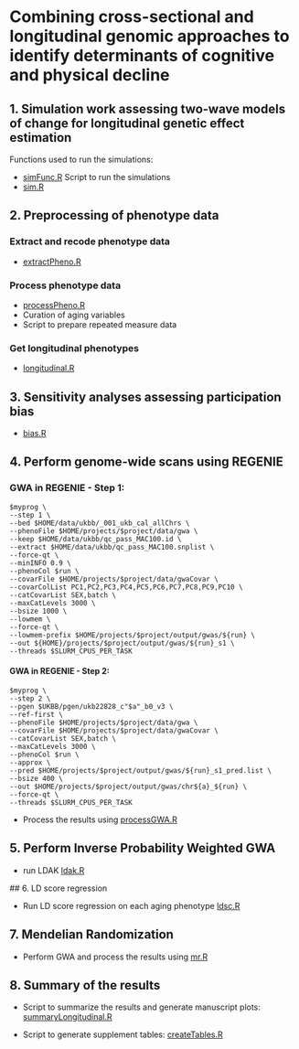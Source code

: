 # Combining cross-sectional and longitudinal genomic approaches to identify determinants of cognitive and physical decline

## 1. Simulation work assessing two-wave models of change for longitudinal genetic effect estimation

Functions used to run the simulations:
- [simFunc.R](https://github.com/TabeaSchoeler/TS2023_UKBBlongitudinal/blob/main/analysis/simFunc.R)
Script to run the simulations
- [sim.R](https://github.com/TabeaSchoeler/TS2023_UKBBlongitudinal/blob/main/analysis/sim.R)


## 2. Preprocessing of phenotype data

### Extract and recode phenotype data

- [extractPheno.R](https://github.com/TabeaSchoeler/TS2023_UKBBlongitudinal/blob/main/analysis/extractPheno.R)

### Process phenotype data

- [processPheno.R](https://github.com/TabeaSchoeler/TS2023_UKBBlongitudinal/blob/main/analysis/processPheno.R)
- Curation of aging variables
- Script to prepare repeated measure data


### Get longitudinal phenotypes

- [longitudinal.R](https://github.com/TabeaSchoeler/TS2023_UKBBlongitudinal/blob/main/analysis/longitudinal.R)

## 3. Sensitivity analyses assessing participation bias

- [bias.R](https://github.com/TabeaSchoeler/TS2023_UKBBlongitudinal/blob/main/analysis/bias.R)


## 4. Perform genome-wide scans using REGENIE

### GWA in REGENIE - Step 1:

```
$myprog \
--step 1 \
--bed $HOME/data/ukbb/_001_ukb_cal_allChrs \
--phenoFile $HOME/projects/$project/data/gwa \
--keep $HOME/data/ukbb/qc_pass_MAC100.id \
--extract $HOME/data/ukbb/qc_pass_MAC100.snplist \
--force-qt \
--minINFO 0.9 \
--phenoCol $run \
--covarFile $HOME/projects/$project/data/gwaCovar \
--covarColList PC1,PC2,PC3,PC4,PC5,PC6,PC7,PC8,PC9,PC10 \
--catCovarList SEX,batch \
--maxCatLevels 3000 \
--bsize 1000 \
--lowmem \
--force-qt \
--lowmem-prefix $HOME/projects/$project/output/gwas/${run} \
--out ${HOME}/projects/$project/output/gwas/${run}_s1 \
--threads $SLURM_CPUS_PER_TASK
```

#### GWA in REGENIE - Step 2:

```
$myprog \
--step 2 \
--pgen $UKBB/pgen/ukb22828_c"$a"_b0_v3 \
--ref-first \
--phenoFile $HOME/projects/$project/data/gwa \
--covarFile $HOME/projects/$project/data/gwaCovar \
--catCovarList SEX,batch \
--maxCatLevels 3000 \
--phenoCol $run \
--approx \
--pred $HOME/projects/$project/output/gwas/${run}_s1_pred.list \
--bsize 400 \
--out $HOME/projects/$project/output/gwas/chr${a}_${run} \
--force-qt \
--threads $SLURM_CPUS_PER_TASK
```

- Process the results using [processGWA.R](https://github.com/TabeaSchoeler/TS2023_UKBBlongitudinal/blob/main/analysis/processGWA.R)

## 5. Perform Inverse Probability Weighted GWA

- run LDAK [ldak.R](https://github.com/TabeaSchoeler/TS2023_UKBBlongitudinal/blob/main/analysis/ldak.R)

## 6. LD score regression

- Run LD score regression on each aging phenotype [ldsc.R](https://github.com/TabeaSchoeler/TS2023_UKBBlongitudinal/blob/main/analysis/ldsc.R)

## 7. Mendelian Randomization

- Perform GWA and process the results using [mr.R](https://github.com/TabeaSchoeler/TS2023_UKBBlongitudinal/blob/main/analysis/mr.R)

## 8. Summary of the results

- Script to summarize the results and generate manuscript plots: [summaryLongitudinal.R](https://github.com/TabeaSchoeler/TS2023_UKBBlongitudinal/blob/main/analysis/summaryLongitudinal.R)

- Script to generate supplement tables: [createTables.R](https://github.com/TabeaSchoeler/TS2023_UKBBlongitudinal/blob/main/analysis/createTables.R)

